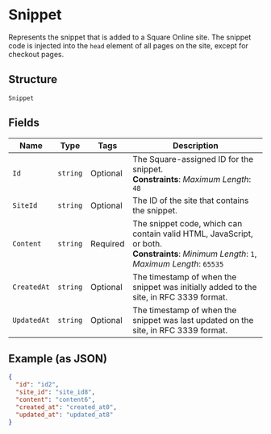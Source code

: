 
# Snippet

Represents the snippet that is added to a Square Online site. The snippet code is injected into the `head` element of all pages on the site, except for checkout pages.

## Structure

`Snippet`

## Fields

| Name | Type | Tags | Description |
|  --- | --- | --- | --- |
| `Id` | `string` | Optional | The Square-assigned ID for the snippet.<br>**Constraints**: *Maximum Length*: `48` |
| `SiteId` | `string` | Optional | The ID of the site that contains the snippet. |
| `Content` | `string` | Required | The snippet code, which can contain valid HTML, JavaScript, or both.<br>**Constraints**: *Minimum Length*: `1`, *Maximum Length*: `65535` |
| `CreatedAt` | `string` | Optional | The timestamp of when the snippet was initially added to the site, in RFC 3339 format. |
| `UpdatedAt` | `string` | Optional | The timestamp of when the snippet was last updated on the site, in RFC 3339 format. |

## Example (as JSON)

```json
{
  "id": "id2",
  "site_id": "site_id8",
  "content": "content6",
  "created_at": "created_at0",
  "updated_at": "updated_at8"
}
```

